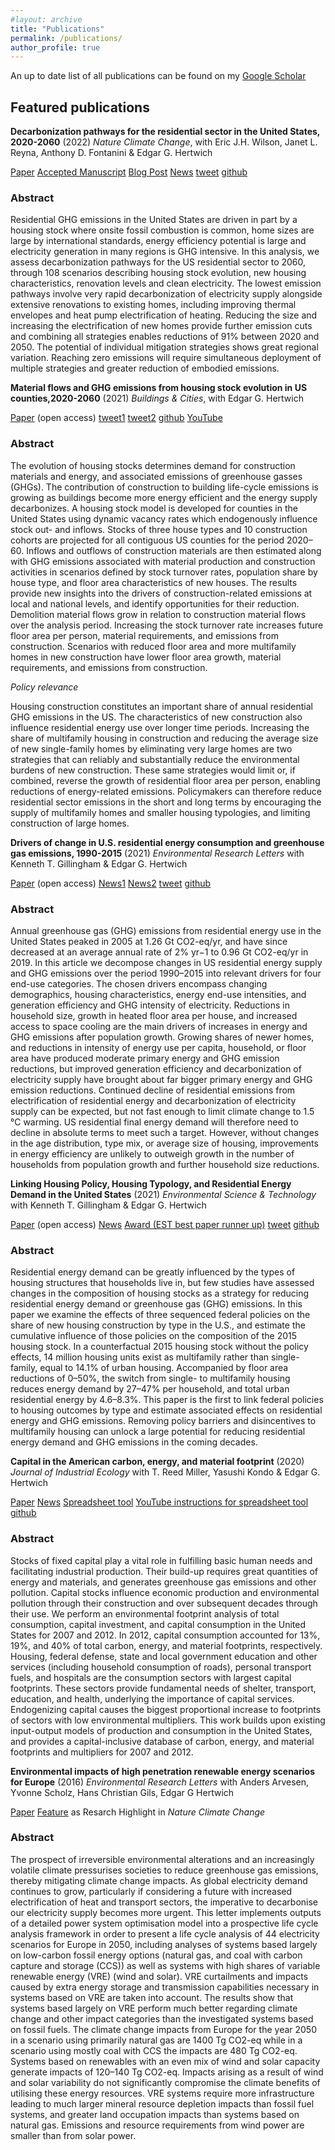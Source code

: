 ```yaml
---
#layout: archive
title: "Publications"
permalink: /publications/
author_profile: true
---
```

An up to date list of all publications can be found on my [Google Scholar](https://scholar.google.com/citations?user=PUMnjmMAAAAJ&hl=en)

## Featured publications

**Decarbonization pathways for the residential sector in the United States, 2020-2060** (2022) *Nature Climate Change*, with Eric J.H. Wilson, Janet L. Reyna, Anthony D. Fontanini & Edgar G. Hertwich

[Paper](https://doi.org/10.1038/s41558-022-01429-y)
[Accepted Manuscript](https://peterberr.github.io/files/Berrill_etal_2022_manuscript_share.pdf)
[Blog Post](https://sustainabilitycommunity.springernature.com/posts/pathways-towards-whole-sector-residential-decarbonization-in-the-united-states)
[News](https://doi.org/10.1038/s41558-022-01434-1)
[tweet](https://twitter.com/berrill_peter/status/1554777603227222017?s=20&t=0LZdEZL1_JRi2QjP6evJAg)
[github](https://github.com/peterberr/resstock_berrill)

### Abstract
Residential GHG emissions in the United States are driven in part by a housing stock where onsite fossil combustion is common, home sizes are large by international standards, energy efficiency potential is large and electricity generation in many regions is GHG intensive. In this analysis, we assess decarbonization pathways for the US residential sector to 2060, through 108 scenarios describing housing stock evolution, new housing characteristics, renovation levels and clean electricity. The lowest emission pathways involve very rapid decarbonization of electricity supply alongside extensive renovations to existing homes, including improving thermal envelopes and heat pump electrification of heating. Reducing the size and increasing the electrification of new homes provide further emission cuts and combining all strategies enables reductions of 91% between 2020 and 2050. The potential of individual mitigation strategies shows great regional variation. Reaching zero emissions will require simultaneous deployment of multiple strategies and greater reduction of embodied emissions.

**Material flows and GHG emissions from housing stock evolution in US counties,2020-2060** (2021) *Buildings & Cities*, with Edgar G. Hertwich

[Paper](http://doi.org/10.5334/bc.126) (open access)
[tweet1](https://twitter.com/berrill_peter/status/1412310986443440128?s=20&t=0LZdEZL1_JRi2QjP6evJAg)
[tweet2](https://twitter.com/berrill_peter/status/1455254301375356928?s=20&t=0LZdEZL1_JRi2QjP6evJAg)
[github](https://github.com/peterberr/US_county_HSM)
[YouTube](https://youtu.be/EIb2h1OSUn8)

### Abstract
The evolution of housing stocks determines demand for construction materials and energy, and associated emissions of greenhouse gasses (GHGs). The contribution of construction to building life-cycle emissions is growing as buildings become more energy efficient and the energy supply decarbonizes. A housing stock model is developed for counties in the United States using dynamic vacancy rates which endogenously influence stock out- and inflows. Stocks of three house types and 10 construction cohorts are projected for all contiguous US counties for the period 2020–60. Inflows and outflows of construction materials are then estimated along with GHG emissions associated with material production and construction activities in scenarios defined by stock turnover rates, population share by house type, and floor area characteristics of new houses. The results provide new insights into the drivers of construction-related emissions at local and national levels, and identify opportunities for their reduction. Demolition material flows grow in relation to construction material flows over the analysis period. Increasing the stock turnover rate increases future floor area per person, material requirements, and emissions from construction. Scenarios with reduced floor area and more multifamily homes in new construction have lower floor area growth, material requirements, and emissions from construction.

*Policy relevance*

Housing construction constitutes an important share of annual residential GHG emissions in the US. The characteristics of new construction also influence residential energy use over longer time periods. Increasing the share of multifamily housing in construction and reducing the average size of new single-family homes by eliminating very large homes are two strategies that can reliably and substantially reduce the environmental burdens of new construction. These same strategies would limit or, if combined, reverse the growth of residential floor area per person, enabling reductions of energy-related emissions. Policymakers can therefore reduce residential sector emissions in the short and long terms by encouraging the supply of multifamily homes and smaller housing typologies, and limiting construction of large homes.

**Drivers of change in U.S. residential energy consumption and greenhouse gas emissions, 1990-2015** (2021) *Environmental Research Letters* with Kenneth T. Gillingham & Edgar G. Hertwich

[Paper](http://doi.org/10.1088/1748-9326/abe325) (open access)
[News1](https://environment.yale.edu/news/article/what-is-driving-reductions-in-residential-greenhouse-gas-emissions-in-the-us)
[News2](https://subscriber.politicopro.com/article/eenews/1063732191)
[tweet](https://twitter.com/berrill_peter/status/1366852526973321218?s=20&t=0LZdEZL1_JRi2QjP6evJAg)
[github](https://github.com/peterberr/us_res_Energy_GHG_drivers)

### Abstract
Annual greenhouse gas (GHG) emissions from residential energy use in the United States peaked in 2005 at 1.26 Gt CO2-eq/yr, and have since decreased at an average annual rate of 2% yr−1 to 0.96 Gt CO2-eq/yr in 2019. In this article we decompose changes in US residential energy supply and GHG emissions over the period 1990–2015 into relevant drivers for four end-use categories. The chosen drivers encompass changing demographics, housing characteristics, energy end-use intensities, and generation efficiency and GHG intensity of electricity. Reductions in household size, growth in heated floor area per house, and increased access to space cooling are the main drivers of increases in energy and GHG emissions after population growth. Growing shares of newer homes, and reductions in intensity of energy use per capita, household, or floor area have produced moderate primary energy and GHG emission reductions, but improved generation efficiency and decarbonization of electricity supply have brought about far bigger primary energy and GHG emission reductions. Continued decline of residential emissions from electrification of residential energy and decarbonization of electricity supply can be expected, but not fast enough to limit climate change to 1.5 °C warming. US residential final energy demand will therefore need to decline in absolute terms to meet such a target. However, without changes in the age distribution, type mix, or average size of housing, improvements in energy efficiency are unlikely to outweigh growth in the number of households from population growth and further household size reductions.

**Linking Housing Policy, Housing Typology, and Residential Energy Demand in the United States** (2021) *Environmental Science & Technology* with Kenneth T. Gillingham & Edgar G. Hertwich

[Paper](https://doi.org/10.1021/acs.est.0c05696) (open access)
[News](https://cleantechnica.com/2021/07/03/build-mixed-income-housing-in-wealthy-urban-neighborhoods/)
[Award (EST best paper runner up)](https://pubs.acs.org/doi/full/10.1021/acs.est.2c07931?utm_source=pcm&utm_medium=twitter&utm_campaign=UCV000069_ELH_esthag&src=UCV000069_ELH_esthag&utm_content=)
[tweet](https://twitter.com/berrill_peter/status/1355647577274908672?s=20&t=0LZdEZL1_JRi2QjP6evJAg)
[github](https://github.com/peterberr/us_housing_energy)

### Abstract

Residential energy demand can be greatly influenced by the types of housing structures that households live in, but few studies have assessed changes in the composition of housing stocks as a strategy for reducing residential energy demand or greenhouse gas (GHG) emissions. In this paper we examine the effects of three sequenced federal policies on the share of new housing construction by type in the U.S., and estimate the cumulative influence of those policies on the composition of the 2015 housing stock. In a counterfactual 2015 housing stock without the policy effects, 14 million housing units exist as multifamily rather than single-family, equal to 14.1% of urban housing. Accompanied by floor area reductions of 0–50%, the switch from single- to multifamily housing reduces energy demand by 27–47% per household, and total urban residential energy by 4.6–8.3%. This paper is the first to link federal policies to housing outcomes by type and estimate associated effects on residential energy and GHG emissions. Removing policy barriers and disincentives to multifamily housing can unlock a large potential for reducing residential energy demand and GHG emissions in the coming decades.

**Capital in the American carbon, energy, and material footprint** (2020) *Journal of Industrial Ecology* with  T. Reed Miller, Yasushi Kondo & Edgar G. Hertwich

[Paper](https://doi.org/10.1111/jiec.12953) 
[News](https://cie.research.yale.edu/research/incorporating-capital-american-carbon-energy-and-material-footprints)
[Spreadsheet tool](https://onlinelibrary.wiley.com/action/downloadSupplement?doi=10.1111%2Fjiec.12953&file=jiec12953-sup-0003-SuppMatS3.xlsm)
[YouTube instructions for spreadsheet tool](https://www.youtube.com/watch?v=5LIctIVh5B0&feature=youtu.be)
[github](https://github.com/peterberr/cie-useeio-extensions/tree/master/CIFT-US)

### Abstract

Stocks of fixed capital play a vital role in fulfilling basic human needs and facilitating industrial production. Their build-up requires great quantities of energy and materials, and generates greenhouse gas emissions and other pollution. Capital stocks influence economic production and environmental pollution through their construction and over subsequent decades through their use. We perform an environmental footprint analysis of total consumption, capital investment, and capital consumption in the United States for 2007 and 2012. In 2012, capital consumption accounted for 13%, 19%, and 40% of total carbon, energy, and material footprints, respectively. Housing, federal defense, state and local government education and other services (including household consumption of roads), personal transport fuels, and hospitals are the consumption sectors with largest capital footprints. These sectors provide fundamental needs of shelter, transport, education, and health, underlying the importance of capital services. Endogenizing capital causes the biggest proportional increase to footprints of sectors with low environmental multipliers. This work builds upon existing input-output models of production and consumption in the United States, and provides a capital-inclusive database of carbon, energy, and material footprints and multipliers for 2007 and 2012.

**Environmental impacts of high penetration renewable energy scenarios for Europe** (2016) *Environmental Research Letters* with Anders Arvesen, Yvonne Scholz, Hans Christian Gils, Edgar G Hertwich

[Paper](https://doi.org/10.1088/1748-9326/11/1/014012)
[Feature](https://www.nature.com/articles/nclimate2950) as Resarch Highlight in *Nature Climate Change*

### Abstract

The prospect of irreversible environmental alterations and an increasingly volatile climate pressurises societies to reduce greenhouse gas emissions, thereby mitigating climate change impacts. As global electricity demand continues to grow, particularly if considering a future with increased electrification of heat and transport sectors, the imperative to decarbonise our electricity supply becomes more urgent. This letter implements outputs of a detailed power system optimisation model into a prospective life cycle analysis framework in order to present a life cycle analysis of 44 electricity scenarios for Europe in 2050, including analyses of systems based largely on low-carbon fossil energy options (natural gas, and coal with carbon capture and storage (CCS)) as well as systems with high shares of variable renewable energy (VRE) (wind and solar). VRE curtailments and impacts caused by extra energy storage and transmission capabilities necessary in systems based on VRE are taken into account. The results show that systems based largely on VRE perform much better regarding climate change and other impact categories than the investigated systems based on fossil fuels. The climate change impacts from Europe for the year 2050 in a scenario using primarily natural gas are 1400 Tg CO2-eq while in a scenario using mostly coal with CCS the impacts are 480 Tg CO2-eq. Systems based on renewables with an even mix of wind and solar capacity generate impacts of 120–140 Tg CO2-eq. Impacts arising as a result of wind and solar variability do not significantly compromise the climate benefits of utilising these energy resources. VRE systems require more infrastructure leading to much larger mineral resource depletion impacts than fossil fuel systems, and greater land occupation impacts than systems based on natural gas. Emissions and resource requirements from wind power are smaller than from solar power.